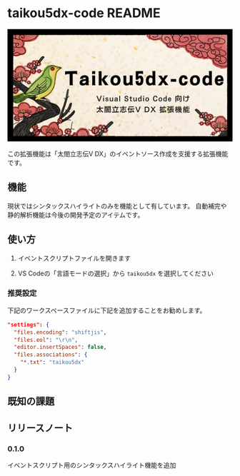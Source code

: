 # taikou5dx-code README

![Title](https://raw.githubusercontent.com/tarot-shogun/tarot-shogun/main/images/taikou5dx-code.png)

この拡張機能は「太閤立志伝V DX」のイベントソース作成を支援する拡張機能です。

## 機能

現状ではシンタックスハイライトのみを機能として有しています。
自動補完や静的解析機能は今後の開発予定のアイテムです。

## 使い方

1. イベントスクリプトファイルを開きます

1. VS Codeの「言語モードの選択」から `taikou5dx` を選択してください

### 推奨設定

下記のワークスペースファイルに下記を追加することをお勧めします。

```json
"settings": {
  "files.encoding": "shiftjis",
  "files.eol": "\r\n",
  "editor.insertSpaces": false,
  "files.associations": {
    "*.txt": "taikou5dx"
  }
}
```

## 既知の課題

## リリースノート

### 0.1.0

イベントスクリプト用のシンタックスハイライト機能を追加
